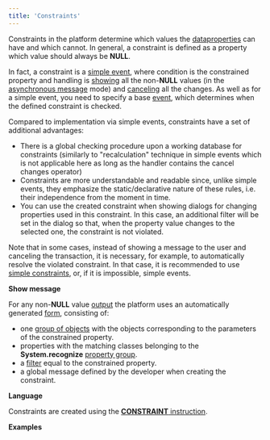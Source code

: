 ```yaml
---
title: 'Constraints'
---
```


Constraints in the platform determine which values the [data](Data_properties_DATA_.md)[properties](Properties.md) can have and which cannot. In general, a constraint is defined as a property which value should always be **NULL**.

In fact, a constraint is a [simple event](Simple_event.md), where condition is the constrained property and handling is [showing](#Constraints-message) all the non-**NULL** values (in the [asynchronous message](57737722.html#Inaprintview(PRINT)-interactive) mode) and [canceling](Cancel_changes_CANCEL_.md) all the changes. As well as for a simple event, you need to specify a base [event](Events.md), which determines when the defined constraint is checked. 

Compared to implementation via simple events, constraints have a set of additional advantages:

-   There is a global checking procedure upon a working database for constraints (similarly to "recalculation" technique in simple events which is not applicable here as long as the handler contains the cancel changes operator)
-   Constraints are more understandable and readable since, unlike simple events, they emphasize the static/declarative nature of these rules, i.e. their independence from the moment in time.
-   You can use the created constraint when showing dialogs for changing properties used in this constraint. In this case, an additional filter will be set in the dialog so that, when the property value changes to the selected one, the constraint is not violated.

Note that in some cases, instead of showing a message to the user and canceling the transaction, it is necessary, for example, to automatically resolve the violated constraint. In that case, it is recommended to use [simple constraints](Simple_constraints.md), or, if it is impossible, simple events.

**Show message**

For any non-**NULL** value [output](In_a_print_view_PRINT_.md) the platform uses an automatically generated [form](Forms.md), consisting of:

-   one [group of objects](Form-structure_1573069.html#Formstructure-objects) with the objects corresponding to the parameters of the constrained property.
-   properties with the matching classes belonging to the **System.recognize** [property group](Groups_of_properties_and_actions.md).
-   a [filter](Form-structure_1573069.html#Formstructure-filters) equal to the constrained property.
-   a global message defined by the developer when creating the constraint.

**Language**

Constraints are created using the [**CONSTRAINT** instruction](CONSTRAINT_instruction.md). 

**Examples**



